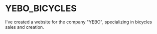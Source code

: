 # YEBO_BICYCLES

I've created a website for the company "YEBO", specializing in bicycles sales and creation.